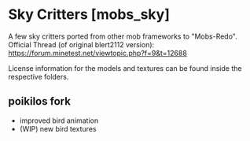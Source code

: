 # Sky Critters [mobs_sky]
A few sky critters ported from other mob frameworks to "Mobs-Redo".
Official Thread (of original blert2112 version): <https://forum.minetest.net/viewtopic.php?f=9&t=12688>

License information for the models and textures can be found inside
the respective folders.

## poikilos fork
* improved bird animation
* (WIP) new bird textures
